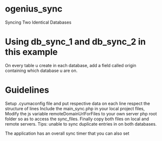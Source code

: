 # ogenius_sync
Syncing Two Identical  Databases
# Using db_sync_1 and db_sync_2 in this example
On every table u create in each database, add a field called origin containing which database u are on.
# Guidelines
Setup .cyumaconfig file and put respective data on each line
respect the structure of lines
Include the main_sync.php in your local project files, 
Modify the js variable remoteDomainUrlForFiles to your own server php root folder so as to access the sync_files.
Finally copy both files on local and remote servers.
 Tips: unable to sync duplicate entries in on both databases.

 The application has an overall sync timer that you can also set
